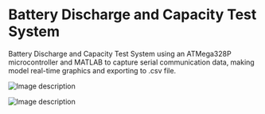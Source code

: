# Battery Discharge and Capacity Test System
Battery Discharge and Capacity Test System using an ATMega328P microcontroller and MATLAB to capture serial communication data, making model real-time graphics and exporting to .csv file.


![Image description](https://lh3.googleusercontent.com/ELtmaIylp3Ece0W1S983RGR8UP4lM1lYhUuoAeVxzdNe3ypOvTdwcwkudurD13M60pcjEnx3PHfJJUsN2awLeed2yIrMpQ8rgcK-S3_obj9qGdq3tqyHOYvM1EEby-YzHS9epis51hAyV9VKyR_emoYT-HdoGgYYEqzLQIpRmsXkwg6V46Ay7-oOpz5eF21MCkRWWBCaFPnKOp9kToL_dvZtQPcIFcmjkg_wQu9RKNTauQfMpQuzLjwEtaFjkbaUklxGwhG5PPHra-s0gpgsRERrjlxp4qASE9EqQCsQUEKv78bT1Y13mOxVN6fiBptUOgqvsKQlnoi3uJMBeVgWphRvD8OoHGFVRjJTQRdb-rsTcUjDQZn3XEipX4QjOtdoqf2CBjFgOcSiSpwHPWaV5E73Ye8J3InoIj-ke86hkhkTVIwyT7QykllxO4yGnqC5--Nxz1YUYVgn1DpwmBa1zab3ao-WiyX89-aH-ovTLtQ1uotTB23NpSnLAS4r8S-i1jvt9QbJq8ALzRSxQA2swqnHn13MdtLAxJwhwwCFVCnh_tLM_Wt1Wak7cJUKljH0Mcy-ZgbsS3FxlFL76O9yuF1IjLCsaF7oPd3QFI61bJ1D8hGHWgqWNzsJT42mVjR07lObnxvqxRCHfekzoL0DYBi5iJLcQJA=w1416-h915-no)

![Image description](https://lh3.googleusercontent.com/OvSDa_gCZmppoqE7qf6w2aWMJBfEOgMFaVYrt1CgwPlirtXHUl92IhY0-0DrR540t9yft3UaGFAAKuVbwufLWpeg7vOtX6WNxhYBYQm7r6hC4-cdkbUlmza5BlC8NFhk3-06-mlnul28JUgwpevv6J626QcnleeS4FKhl-yw042Jwf02V0TaOjWmJQPHBp0xh3nMlwwhkOoQBJ6dl_2rTIgWx3LWP86C4aqnW05gu-QbE9PbOGHBcax-ieG9Lglc9-1GMx3eTH_0NGnHYpDct6m6WPpTj99CjItkoS3hs5QepxESg624fxwHbj95ygfozJfQ46HZXVEOgmZIoH01ziMIL6JHy853Vq8cgy249sitVsBN1nejg85ONEwyivtniKPMMemx1NRoczONnQwhlYF4rDd4DjPgFSlziy6qmLWL94P4BHGwavzO3ehWlOrzpnV02ppSOrrcIYdruGBWFLSOzp86xtD3rnXTKfvQcKTyRb_RHbTY8M7tioN_SwYCU0CRIl92twZssOF9erTp7yh9LwqSXobAMnKAiblw4TATQVzxwKU_bwhkB6Vel3FC8OcUmynmlmRdlhptzk3wj6XKGhvyaZMZHea_bH9TNe-XLyQBlMWBePo_ShXFZHpt0Xdto-If3P1A7B9yhSzvnvru8wJW6-g=w1735-h579-no)

